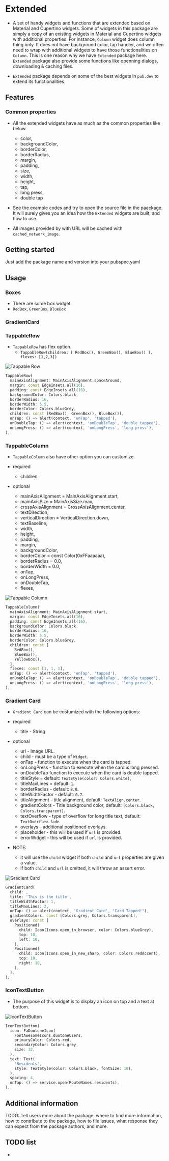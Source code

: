 # Extended

- A set of handy widgets and functions that are extended based on Material and Cupertino widgets. Some of widgets in this package are simply a copy of an existing widgets in Material and Cupertino widgets with additional properties.
  For instance, `Column` widget does column thing only. It does not have background color, tap handler, and we often need to wrap with additional widgets to have those functionalities on `Column`. This is one reason why we have `Extended` package here. `Extended` package also provide some functions like openning dialogs, downloading & caching files.

- `Extended` package depends on some of the best widgets in `pub.dev` to extend its functionalities.

## Features

### Common properties

- All the extended widgets have as much as the common properties like below.

  - color,
  - backgroundColor,
  - borderColor,
  - borderRadius,
  - margin,
  - padding,
  - size,
  - width,
  - height,
  - tap,
  - long press,
  - double tap

- See the example codes and try to open the source file in the paackage. It will surely gives you an idea how the `Extended` widgets are built, and how to use.

- All images provided by with URL will be cached with `cached_network_image`.

## Getting started

Just add the package name and version into your pubspec.yaml

## Usage

### Boxes

- There are some box widget.
- `RedBox`, `GreenBox`, `BlueBox`

### GradientCard

### TappableRow

- `TappableRow` has flex option.
  - `TappableRow(children: [ RedBox(), GreenBox(), BlueBox() ], flexes: [1,2,3])`

![Tappable Row](https://github.com/thruthesky/extended/raw/main/res/tappable_row.jpg)

```dart
TappableRow(
  mainAxisAlignment: MainAxisAlignment.spaceAround,
  margin: const EdgeInsets.all(16),
  padding: const EdgeInsets.all(16),
  backgroundColor: Colors.black,
  borderRadius: 16,
  borderWidth: 5.5,
  borderColor: Colors.blueGrey,
  children: const [RedBox(), GreenBox(), BlueBox()],
  onTap: () => alert(context, 'onTap', 'tapped'),
  onDoubleTap: () => alert(context, 'onDoubleTap', 'double tapped'),
  onLongPress: () => alert(context, 'onLongPress', 'long press'),
),
```

### TappableColumn

- `TappableColumn` also have other option you can customize.

- required

  - children

- optional

  - mainAxisAlignment = MainAxisAlignment.start,
  - mainAxisSize = MainAxisSize.max,
  - crossAxisAlignment = CrossAxisAlignment.center,
  - textDirection,
  - verticalDirection = VerticalDirection.down,
  - textBaseline,
  - width,
  - height,
  - padding,
  - margin,
  - backgroundColor,
  - borderColor = const Color(0xFFaaaaaa),
  - borderRadius = 0.0,
  - borderWidth = 0.0,
  - onTap,
  - onLongPress,
  - onDoubleTap,
  - flexes,

![Tappable Column](https://github.com/thruthesky/extended/raw/main/res/tappable_column.png)

```dart
TappableColumn(
  mainAxisAlignment: MainAxisAlignment.start,
  margin: const EdgeInsets.all(16),
  padding: const EdgeInsets.all(16),
  backgroundColor: Colors.black,
  borderRadius: 16,
  borderWidth: 5.5,
  borderColor: Colors.blueGrey,
  children: const [
    RedBox(),
    BlueBox(),
    YellowBox(),
  ],
  flexes: const [1, 1, 1],
  onTap: () => alert(context, 'onTap', 'tapped'),
  onDoubleTap: () => alert(context, 'onDoubleTap', 'double tapped'),
  onLongPress: () => alert(context, 'onLongPress', 'long press'),
),
```

### Gradient Card

- `Gradient Card` can be costumized with the following options:

* required
  - title - String

* optional
  - url - Image URL.
  - child - must be a type of `Widget`.
  - onTap - function to execute when the card is tapped.
  - onLongPress - function to execute when the card is long pressed.
  - onDoubleTap function to execute when the card is double tapped.
  - titleStyle = default: `TextStyle(color: Colors.white)`,
  - titleMaxLines = default: `1`.
  - borderRadius - default: `8.0`.
  - titleWidthFactor - default: `0.7`.
  - titleAlignment - title alignment, default: `TextAlign.center`.
  - gradientColors - Title background color, default: `[Colors.black, Colors.transparent]`.
  - textOverflow - type of overflow for long title text, default: `TextOverflow.fade`.
  - overlays - additional positioned overlays.
  - placeholder - this will be used if `url` is provided.
  - errorWidget - this will be used if `url` is provided.

* NOTE:
  - it will use the `child` widget if both `child` and `url` properties are given a value.
  - if both `child` and `url` is omitted, it will throw an assert error.

![Gradient Card](https://github.com/thruthesky/extended/raw/main/res/gradient_card.png)

```dart
GradientCard(
  child: ,
  title: 'This is the title',
  titleWidthFactor: 1,
  titleMaxLines: 2,
  onTap: () => alert(context, 'Gradient Card', "Card Tapped!"),
  gradientColors: const [Colors.grey, Colors.transparent],
  overlays: const [
    Positioned(
      child: Icon(Icons.open_in_browser, color: Colors.blueGrey),
      top: 10,
      left: 10,
    ),
    Positioned(
      child: Icon(Icons.open_in_new_sharp, color: Colors.redAccent),
      top: 10,
      right: 10,
    ),
  ],
);
```


### IconTextButton

- The purpose of this widget is to display an icon on top and a text at bottom.

![IconTextButton](https://github.com/thruthesky/extended/raw/main/res/icon_text_button.jpg)

```dart
IconTextButton(
  icon: FaDuotoneIcon(
    FontAwesomeIcons.duotoneUsers,
    primaryColor: Colors.red,
    secondaryColor: Colors.grey,
    size: 32,
  ),
  text: Text(
    'Residents',
    style: TextStyle(color: Colors.black, fontSize: 10),
  ),
  spacing: 4,
  onTap: () => service.open(RouteNames.residents),
),
```


## Additional information

TODO: Tell users more about the package: where to find more information, how to
contribute to the package, how to file issues, what response they can expect
from the package authors, and more.

## TODO list

-
